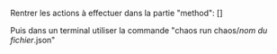 Rentrer les actions à effectuer dans la partie "method": []

Puis dans un terminal utiliser la commande "chaos run chaos/*nom du fichier*.json"